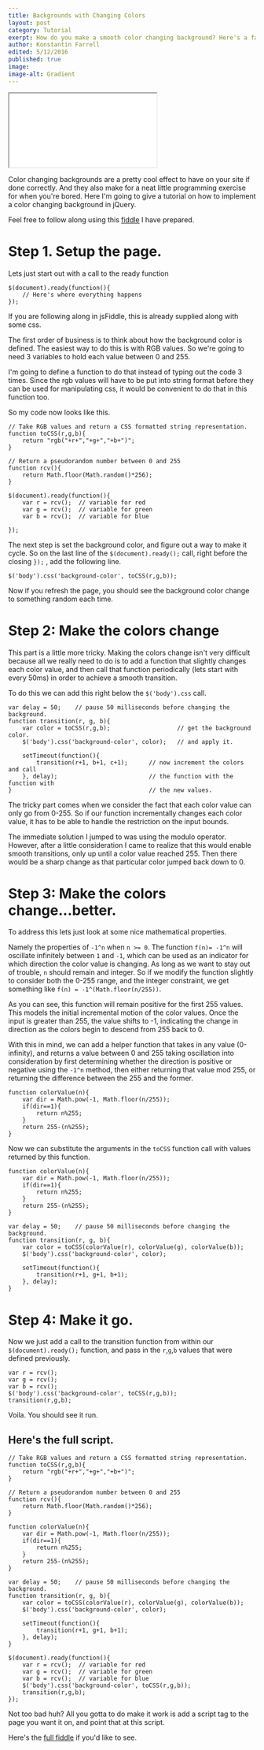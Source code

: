 ```yaml
---
title: Backgrounds with Changing Colors
layout: post
category: Tutorial
exerpt: How do you make a smooth color changing background? Here's a fairly straightforward way I thought of using jQuery.
author: Konstantin Farrell
edited: 5/12/2016
published: true
image: 
image-alt: Gradient
---
```


<iframe src='/static/lib/colors.html'></iframe>


Color changing backgrounds are a pretty cool effect to have on your site if done correctly.
And they also make for a neat little programming exercise for when you're bored.
Here I'm going to give a tutorial on how to implement a color changing
background in jQuery.

Feel free to follow along using this [fiddle](https://jsfiddle.net/cem8ukfr/8/) I have prepared.


# Step 1. Setup the page.

Lets just start out with a call to the ready function

    $(document).ready(function(){
        // Here's where everything happens
    });

If you are following along in jsFiddle, this is already supplied along with some css.

The first order of business is to think about how the background color is defined. The
easiest way to do this is with RGB values. So we're going to need 3 variables
to hold each value between 0 and 255.

I'm going to define a function to do that instead of typing out the code 3 times.
Since the rgb values will have to be put into string format before they can be used
for manipulating css, it would be convenient to do that in this function too.

So my code now looks like this.

    // Take RGB values and return a CSS formatted string representation.
    function toCSS(r,g,b){
        return "rgb("+r+","+g+","+b+")";
    }

    // Return a pseudorandom number between 0 and 255
    function rcv(){
        return Math.floor(Math.random()*256);
    }

    $(document).ready(function(){
        var r = rcv();  // variable for red
        var g = rcv();  // variable for green
        var b = rcv();  // variable for blue

    });

The next step is set the background color, and figure out a way to make it cycle.
So on the last line of the `$(document).ready();` call, right before the closing `});`
, add the following line.

    $('body').css('background-color', toCSS(r,g,b));

Now if you refresh the page, you should see the background color change to
something random each time.

# Step 2: Make the colors change

This part is a little more tricky. Making the colors change isn't very difficult because all we
really need to do is to add a function that slightly changes each color value, and then call that
function periodically (lets start with every 50ms) in order to achieve a smooth transition.

To do this we can add this right below the `$('body').css` call.

    var delay = 50;    // pause 50 milliseconds before changing the background.
    function transition(r, g, b){
        var color = toCSS(r,g,b);                   // get the background color.
        $('body').css('background-color', color);   // and apply it.

        setTimeout(function(){
            transition(r+1, b+1, c+1);      // now increment the colors and call
        }, delay);                          // the function with the function with
    }                                       // the new values.

The tricky part comes when we consider the fact that each color
value can only go from 0-255. So if our function incrementally changes
each color value, it has to be able to handle the restriction on the
input bounds.

The immediate solution I jumped to was using the modulo operator.
However, after a little consideration I came to realize that this would
enable smooth transitions, only up until a color value reached 255. Then
there would be a sharp change as that particular color jumped back down to 0.

# Step 3: Make the colors change...better.

To address this lets just look at some nice mathematical properties.

Namely the properties of `-1^n` when `n >= 0`. The function `f(n)= -1^n` will oscillate
infinitely between `1` and `-1`, which can be used as an indicator for which direction the
color value is changing. As long as we want to stay out of trouble, `n` should remain
and integer. So if we modify the function slightly to consider both the 0-255 range, and the
integer constraint, we get something like `f(n) = -1^(Math.floor(n/255))`.

As you can see, this function will remain positive for the first 255 values.
This models the initial incremental motion of the color values.
Once the input is greater than 255, the value shifts to -1,
indicating the change in direction as the colors begin to descend from 255 back to 0.

With this in mind, we can add a helper function that takes in any value (0-infinity),
and returns a value between 0 and 255 taking oscillation into consideration by first
determining whether the direction is positive or negative using the `-1^n` method, then either returning
that value mod 255, or returning the difference between the 255 and the former.

    function colorValue(n){
        var dir = Math.pow(-1, Math.floor(n/255));
        if(dir==1){
            return n%255;
        }
        return 255-(n%255);
    }

Now we can substitute the arguments in the `toCSS` function call with values returned by
this function.

    function colorValue(n){
        var dir = Math.pow(-1, Math.floor(n/255));
        if(dir==1){
            return n%255;
        }
        return 255-(n%255);
    }

    var delay = 50;    // pause 50 milliseconds before changing the background.
    function transition(r, g, b){
        var color = toCSS(colorValue(r), colorValue(g), colorValue(b));
        $('body').css('background-color', color);

        setTimeout(function(){
            transition(r+1, g+1, b+1);
        }, delay);
    }

# Step 4: Make it go.

Now we just add a call to the transition function from within our `$(document).ready();`
function, and pass in the `r`,`g`,`b` values that were defined previously.

    var r = rcv();
    var g = rcv();
    var b = rcv();
    $('body').css('background-color', toCSS(r,g,b));
    transition(r,g,b);

Voila. You should see it run.

## Here's the full script.

    // Take RGB values and return a CSS formatted string representation.
    function toCSS(r,g,b){
        return "rgb("+r+","+g+","+b+")";
    }

    // Return a pseudorandom number between 0 and 255
    function rcv(){
        return Math.floor(Math.random()*256);
    }

    function colorValue(n){
        var dir = Math.pow(-1, Math.floor(n/255));
        if(dir==1){
            return n%255;
        }
        return 255-(n%255);
    }

    var delay = 50;    // pause 50 milliseconds before changing the background.
    function transition(r, g, b){
        var color = toCSS(colorValue(r), colorValue(g), colorValue(b));
        $('body').css('background-color', color);

        setTimeout(function(){
            transition(r+1, g+1, b+1);
        }, delay);
    }

    $(document).ready(function(){
        var r = rcv();  // variable for red
        var g = rcv();  // variable for green
        var b = rcv();  // variable for blue
        $('body').css('background-color', toCSS(r,g,b));
        transition(r,g,b);
    });


Not too bad huh? All you gotta to do make it work is
add a script tag to the page you want it on, and point that at
this script.

Here's the [full fiddle](https://jsfiddle.net/53upk1c6/) if you'd like to see.

